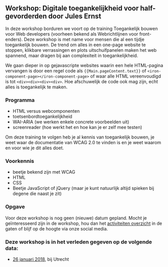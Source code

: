 <h2>Workshop: Digitale toegankelijkheid voor half-gevorderden door Jules Ernst</h2>
     <p>In deze workshop borduren we voort op de training Toegankelijk bouwen voor Web developers (voorheen bekend als Webrichtlijnen voor front-enders). Deze workshop is met name voor mensen die al een tijdje toegankelijk bouwen. De trend om alles in een one-page website te stoppen, klikbare verrassingen en plots uitschuifpanelen maken het web spannend, maar dragen bij aan complexiteit in toegankelijkheid.</p>
     <p>We gaan dieper in op gejavascripte websites waarin een hele HTML-pagina vervangen is door een regel code als <code>{{Main.pageContent.text}}</code> of <code>&lt;iron-component-page&gt;&lt;/iron-component-page&gt;</code> of waar alle HTML vereenvoudigd is tot <code>&lt;div&gt;&lt;div&gt;&lt;div&gt;&lt;div&gt;</code>. Hoe afschuwelijk de code ook mag zijn, echt alles is toegankelijk te maken.</p>
     <h3>Programma</h3>
     <ul>
      <li>HTML versus webcomponenten</li>
      <li>toetsenbordtoegankelijkheid</li>
      <li>WAI-ARIA (we werken enkele concrete voorbeelden uit)</li>
      <li>screenreader (hoe werkt het en hoe kan je er zelf mee testen)</li>
     </ul>
     <p>Om deze training te volgen heb je al kennis van toegankelijk bouwen, je weet waar de documentatie van WCAG 2.0 te vinden is en je weet waarom en voor wie je dit alles doet.</p>
     <h3>Voorkennis</h3>
     <ul>
      <li>beetje bekend zijn met WCAG</li>
      <li>HTML</li>
      <li>CSS</li>
      <li>Beetje JavaScript of jQuery (maar je kunt natuurlijk altijd spieken bij degene die naast je zit)</li>
     </ul>
     <h3>Opgave</h3>
     <p>Voor deze workshop is nog geen (nieuwe) datum gepland. Mocht je geïnteresseerd zijn in de workshop, hou dan het <a href="/nl/activiteiten/">activiteiten overzicht</a> in de gaten of blijf op de hoogte via onze social media.</p>
     <h3>Deze workshop is in het verleden gegeven op de volgende data: </h3>
     <ul>
      <li><a href="/nl/workshops-archief/digitale-toegankelijkheid-voor-half-gevorderden-jules-ernst/26-januari-2018">26 januari 2018</a>, bij Utrecht</li>
     </ul>

